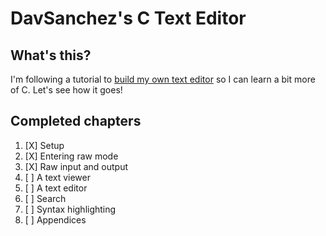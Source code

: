 # DavSanchez's C Text Editor

## What's this?
I'm following a tutorial to [build my own text editor](https://viewsourcecode.org/snaptoken/kilo/ "Build Your Own Text Editor") so I can learn a bit more of C. Let's see how it goes!

## Completed chapters
1. [X] Setup
2. [X] Entering raw mode
3. [X] Raw input and output
4. [ ] A text viewer
5. [ ] A text editor
6. [ ] Search
7. [ ] Syntax highlighting
8. [ ] Appendices